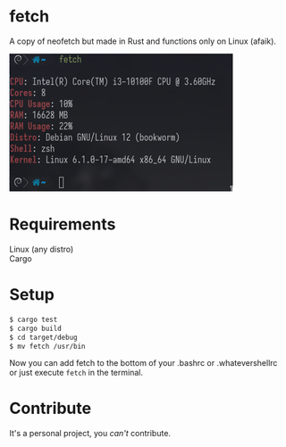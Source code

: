 # fetch
A copy of neofetch but made in Rust and functions only on Linux (afaik).

<img src="https://github.com/ma1de/fetch/blob/main/assets/image.png" alt="fetch">

# Requirements
Linux (any distro) <br>
Cargo <br>

# Setup
```
$ cargo test
$ cargo build
$ cd target/debug
$ mv fetch /usr/bin 
``` 
Now you can add fetch to the bottom of your .bashrc or .whatevershellrc <br> or just execute `fetch` in the terminal.

# Contribute
It's a personal project, you *can't* contribute. 
